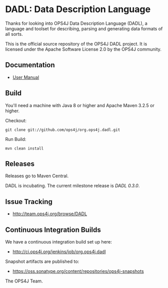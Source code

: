 ﻿DADL: Data Description Language
===============================

Thanks for looking into OPS4J Data Description Language (DADL), a language and toolset for 
describing, parsing and generating data formats of all sorts.

This is the official source repository of the OPS4J DADL project.
It is licensed under the Apache Software License 2.0 by the OPS4J community.

## Documentation

* [User Manual](http://ops4j.github.io/dadl/latest/)

## Build

You'll need a machine with Java 8 or higher and Apache Maven 3.2.5 or higher.

Checkout:

    git clone git://github.com/ops4j/org.ops4j.dadl.git

Run Build:

    mvn clean install


## Releases

Releases go to Maven Central.

DADL is incubating. The current milestone release is *DADL 0.3.0*.

## Issue Tracking

* <http://team.ops4j.org/browse/DADL>

## Continuous Integration Builds

We have a continuous integration build set up here:

* <http://ci.ops4j.org/jenkins/job/org.ops4j.dadl>

Snapshot artifacts are published to:

* <https://oss.sonatype.org/content/repositories/ops4j-snapshots>


The OPS4J Team.
